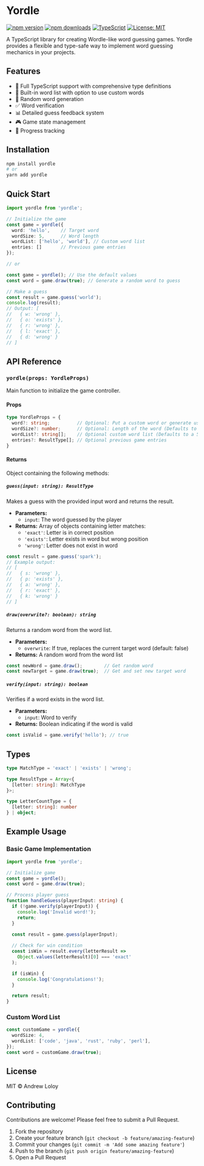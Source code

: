 # Yordle

[![npm version](https://img.shields.io/npm/v/yordle.svg)](https://www.npmjs.com/package/yordle)
[![npm downloads](https://img.shields.io/npm/dm/yordle.svg)](https://www.npmjs.com/package/yordle)
[![TypeScript](https://img.shields.io/badge/TypeScript-Ready-blue.svg)](https://www.typescriptlang.org/)
[![License: MIT](https://img.shields.io/badge/License-MIT-yellow.svg)](https://opensource.org/licenses/MIT)

A TypeScript library for creating Wordle-like word guessing games. Yordle provides a flexible and type-safe way to implement word guessing mechanics in your projects.

## Features

- 🎯 Full TypeScript support with comprehensive type definitions
- 🎲 Built-in word list with option to use custom words
- 🔄 Random word generation
- ✅ Word verification
- 📊 Detailed guess feedback system
- 🎮 Game state management
- 💾 Progress tracking

## Installation

```bash
npm install yordle
# or
yarn add yordle
```

## Quick Start

```typescript
import yordle from 'yordle';

// Initialize the game
const game = yordle({
  word: 'hello',    // Target word
  wordSize: 5,      // Word length
  wordList: ['hello', 'world'], // Custom word list
  entries: []       // Previous game entries
});

// or

const game = yordle(); // Use the default values
const word = game.draw(true); // Generate a random word to guess

// Make a guess
const result = game.guess('world');
console.log(result);
// Output: [
//   { w: 'wrong' },
//   { o: 'exists' },
//   { r: 'wrong' },
//   { l: 'exact' },
//   { d: 'wrong' }
// ]
```

## API Reference

### `yordle(props: YordleProps)`

Main function to initialize the game controller.

#### Props

```typescript
type YordleProps = {
  word?: string;          // Optional: Put a custom word or generate using draw(true) function
  wordSize?: number;      // Optional: Length of the word (Defaults to 5)
  wordList?: string[];    // Optional custom word list (Defaults to a 5-letter word list)
  entries?: ResultType[]; // Optional previous game entries
}
```

#### Returns

Object containing the following methods:

##### `guess(input: string): ResultType`

Makes a guess with the provided input word and returns the result.

- **Parameters:**
  - `input`: The word guessed by the player
- **Returns:** Array of objects containing letter matches:
  - `'exact'`: Letter is in correct position
  - `'exists'`: Letter exists in word but wrong position
  - `'wrong'`: Letter does not exist in word

```typescript
const result = game.guess('spark');
// Example output:
// [
//   { s: 'wrong' },
//   { p: 'exists' },
//   { a: 'wrong' },
//   { r: 'exact' },
//   { k: 'wrong' }
// ]
```

##### `draw(overwrite?: boolean): string`

Returns a random word from the word list.

- **Parameters:**
  - `overwrite`: If true, replaces the current target word (default: false)
- **Returns:** A random word from the word list

```typescript
const newWord = game.draw();        // Get random word
const newTarget = game.draw(true);  // Get and set new target word
```

##### `verify(input: string): boolean`

Verifies if a word exists in the word list.

- **Parameters:**
  - `input`: Word to verify
- **Returns:** Boolean indicating if the word is valid

```typescript
const isValid = game.verify('hello'); // true
```

## Types

```typescript
type MatchType = 'exact' | 'exists' | 'wrong';

type ResultType = Array<{
  [letter: string]: MatchType
}>;

type LetterCountType = {
  [letter: string]: number
} | object;
```

## Example Usage

### Basic Game Implementation

```typescript
import yordle from 'yordle';

// Initialize game
const game = yordle();
const word = game.draw(true);

// Process player guess
function handleGuess(playerInput: string) {
  if (!game.verify(playerInput)) {
    console.log('Invalid word!');
    return;
  }

  const result = game.guess(playerInput);
  
  // Check for win condition
  const isWin = result.every(letterResult => 
    Object.values(letterResult)[0] === 'exact'
  );

  if (isWin) {
    console.log('Congratulations!');
  }

  return result;
}
```

### Custom Word List

```typescript
const customGame = yordle({
  wordSize: 4,
  wordList: ['code', 'java', 'rust', 'ruby', 'perl'],
});
const word = customGame.draw(true);

```

## License

MIT © Andrew Loloy

## Contributing

Contributions are welcome! Please feel free to submit a Pull Request.

1. Fork the repository
2. Create your feature branch (`git checkout -b feature/amazing-feature`)
3. Commit your changes (`git commit -m 'Add some amazing feature'`)
4. Push to the branch (`git push origin feature/amazing-feature`)
5. Open a Pull Request